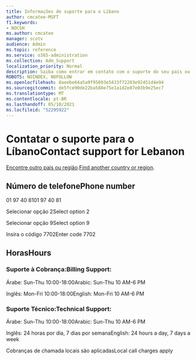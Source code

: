 ```yaml
---
title: Informações de suporte para o Líbano
author: cmcatee-MSFT
f1.keywords:
- NOCSH
ms.author: cmcatee
manager: scotv
audience: Admin
ms.topic: reference
ms.service: o365-administration
ms.collection: Adm_Support
localization_priority: Normal
description: Saiba como entrar em contato com o suporte do seu país ou região.
ROBOTS: NOINDEX, NOFOLLOW
ms.openlocfilehash: 8aeebe64a5a9f95093e5433f72203e92451d4e94
ms.sourcegitcommit: de5fce90de22ba588e75e1a1d2e87e03b9e25ec7
ms.translationtype: MT
ms.contentlocale: pt-BR
ms.lasthandoff: 05/10/2021
ms.locfileid: "52295922"
---
```

# <a name="contact-support-for-lebanon"></a><span data-ttu-id="6acd2-103">Contatar o suporte para o Líbano</span><span class="sxs-lookup"><span data-stu-id="6acd2-103">Contact support for Lebanon</span></span>

<span data-ttu-id="6acd2-104">[Encontre outro país ou região](../../business-video/get-help-support.md).</span><span class="sxs-lookup"><span data-stu-id="6acd2-104">[Find another country or region](../../business-video/get-help-support.md).</span></span>

## <a name="phone-number"></a><span data-ttu-id="6acd2-105">Número de telefone</span><span class="sxs-lookup"><span data-stu-id="6acd2-105">Phone number</span></span>
<span data-ttu-id="6acd2-106">01 97 40 81</span><span class="sxs-lookup"><span data-stu-id="6acd2-106">01 97 40 81</span></span>

<span data-ttu-id="6acd2-107">Selecionar opção 2</span><span class="sxs-lookup"><span data-stu-id="6acd2-107">Select option 2</span></span>

<span data-ttu-id="6acd2-108">Selecionar opção 9</span><span class="sxs-lookup"><span data-stu-id="6acd2-108">Select option 9</span></span>

<span data-ttu-id="6acd2-109">Insira o código 7702</span><span class="sxs-lookup"><span data-stu-id="6acd2-109">Enter code 7702</span></span>

## <a name="hours"></a><span data-ttu-id="6acd2-110">Horas</span><span class="sxs-lookup"><span data-stu-id="6acd2-110">Hours</span></span>
### <a name="billing-support"></a><span data-ttu-id="6acd2-111">Suporte à Cobrança:</span><span class="sxs-lookup"><span data-stu-id="6acd2-111">Billing Support:</span></span>

<span data-ttu-id="6acd2-112">Árabe: Sun-Thu 10:00-18:00</span><span class="sxs-lookup"><span data-stu-id="6acd2-112">Arabic: Sun-Thu 10 AM-6 PM</span></span>

<span data-ttu-id="6acd2-113">Inglês: Mon-Fri 10:00-18:00</span><span class="sxs-lookup"><span data-stu-id="6acd2-113">English: Mon-Fri 10 AM-6 PM</span></span>

### <a name="technical-support"></a><span data-ttu-id="6acd2-114">Suporte Técnico:</span><span class="sxs-lookup"><span data-stu-id="6acd2-114">Technical Support:</span></span>

<span data-ttu-id="6acd2-115">Árabe: Sun-Thu 10:00-18:00</span><span class="sxs-lookup"><span data-stu-id="6acd2-115">Arabic: Sun-Thu 10 AM-6 PM</span></span>

<span data-ttu-id="6acd2-116">Inglês: 24 horas por dia, 7 dias por semana</span><span class="sxs-lookup"><span data-stu-id="6acd2-116">English: 24 hours a day, 7 days a week</span></span>

<span data-ttu-id="6acd2-117">Cobranças de chamada locais são aplicadas</span><span class="sxs-lookup"><span data-stu-id="6acd2-117">Local call charges apply</span></span>
